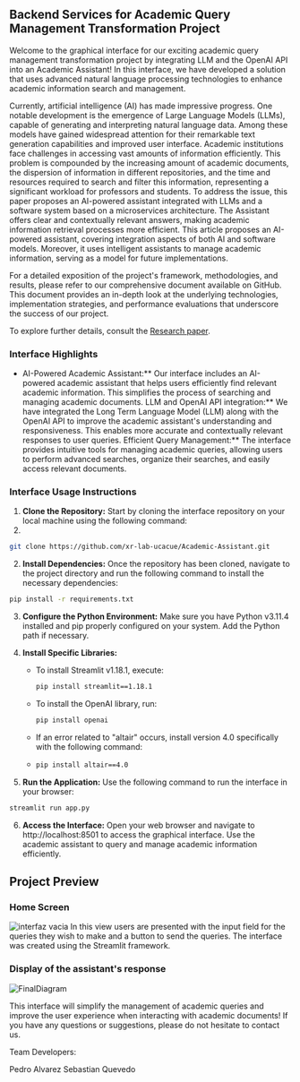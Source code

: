 ## Backend Services for Academic Query Management Transformation Project

Welcome to the graphical interface for our exciting academic query management transformation project by integrating LLM and the OpenAI API into an Academic Assistant! In this interface, we have developed a solution that uses advanced natural language processing technologies to enhance academic information search and management.

Currently, artificial intelligence (AI) has made impressive progress. One notable development is the emergence of Large Language Models (LLMs), capable of generating and interpreting natural language data. Among these models have gained widespread attention for their remarkable text generation capabilities and improved user interface. Academic institutions face challenges in accessing vast amounts of information efficiently. This problem is compounded by the increasing amount of academic documents, the dispersion of information in different repositories, and the time and resources required to search and filter this information, representing a significant workload for professors and students. To address the issue, this paper proposes an AI-powered assistant integrated with LLMs and a software system based on a microservices architecture. The Assistant offers clear and contextually relevant answers, making academic information retrieval processes more efficient. This article proposes an AI-powered assistant, covering integration aspects of both AI and software models. Moreover,  it uses intelligent assistants to manage academic information, serving as a model for future implementations.

For a detailed exposition of the project's framework, methodologies, and results, please refer to our comprehensive document available on GitHub. This document provides an in-depth look at the underlying technologies, implementation strategies, and performance evaluations that underscore the success of our project.

To explore further details, consult the [Research paper](docs/Academic_Query_Assistant.pdf).

### Interface Highlights
- AI-Powered Academic Assistant:** Our interface includes an AI-powered academic assistant that helps users efficiently find relevant academic information. This simplifies the process of searching and managing academic documents.
LLM and OpenAI API integration:** We have integrated the Long Term Language Model (LLM) along with the OpenAI API to improve the academic assistant's understanding and responsiveness. This enables more accurate and contextually relevant responses to user queries.
Efficient Query Management:** The interface provides intuitive tools for managing academic queries, allowing users to perform advanced searches, organize their searches, and easily access relevant documents.

### Interface Usage Instructions
1. **Clone the Repository:** Start by cloning the interface repository on your local machine using the following command:
2. 
```bash
git clone https://github.com/xr-lab-ucacue/Academic-Assistant.git
```

2. **Install Dependencies:** Once the repository has been cloned, navigate to the project directory and run the following command to install the necessary dependencies:

```bash
pip install -r requirements.txt
```

3. **Configure the Python Environment:** Make sure you have Python v3.11.4 installed and pip properly configured on your system. Add the Python path if necessary.

4. **Install Specific Libraries:**
   - To install Streamlit v1.18.1, execute:
     ```bash
     pip install streamlit==1.18.1
     ```
   - To install the OpenAI library, run:
     ```bash
     pip install openai
     ```
   - If an error related to "altair" occurs, install version 4.0 specifically with the following command:
   - 
     ```bash
     pip install altair==4.0
     ```

5. **Run the Application:** Use the following command to run the interface in your browser:

```bash
streamlit run app.py
```

6. **Access the Interface:** Open your web browser and navigate to http://localhost:8501 to access the graphical interface. Use the academic assistant to query and manage academic information efficiently.


## Project Preview
### Home Screen
![interfaz vacia](https://github.com/xr-lab-ucacue/Academic-Assistant/assets/73256134/e08d84fe-4a0f-4b82-a2c4-cf3865b4068b)
In this view users are presented with the input field for the queries they wish to make and a button to send the queries. The interface was created using the Streamlit framework.

### Display of the assistant's response
![FinalDiagram](https://github.com/xr-lab-ucacue/Academic-Assistant/assets/73256134/2b5e65e4-97ac-4dd6-bf64-22ddd60fb70f)


This interface will simplify the management of academic queries and improve the user experience when interacting with academic documents! If you have any questions or suggestions, please do not hesitate to contact us.



Team Developers:

Pedro Alvarez
Sebastian Quevedo
